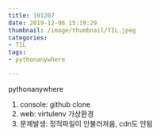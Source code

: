 ```yaml
---
title: 191207
date: 2019-12-06 15:19:29
thumbnail: /image/thumbnail/TIL.jpeg
categories: 
- TIL
tags:
- pythonanywhere

---
```

pythonanywhere

1. console: github clone
1. web: virtulenv 가상환경 
1. 문제발생: 정적파일이 안불러져옴, cdn도 안됨

